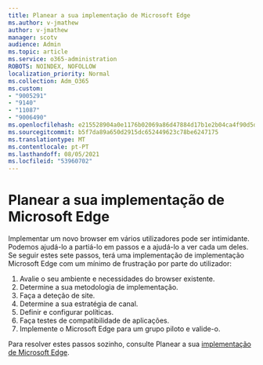```yaml
---
title: Planear a sua implementação de Microsoft Edge
ms.author: v-jmathew
author: v-jmathew
manager: scotv
audience: Admin
ms.topic: article
ms.service: o365-administration
ROBOTS: NOINDEX, NOFOLLOW
localization_priority: Normal
ms.collection: Adm_O365
ms.custom:
- "9005291"
- "9140"
- "11087"
- "9006490"
ms.openlocfilehash: e215528904a0e1176b02069a86d47884d17b1e2b04ca4f90d5deedbeb82f5dc9
ms.sourcegitcommit: b5f7da89a650d2915dc652449623c78be6247175
ms.translationtype: MT
ms.contentlocale: pt-PT
ms.lasthandoff: 08/05/2021
ms.locfileid: "53960702"
---
```

# <a name="plan-your-deployment-of-microsoft-edge"></a>Planear a sua implementação de Microsoft Edge

Implementar um novo browser em vários utilizadores pode ser intimidante. Podemos ajudá-lo a partiá-lo em passos e a ajudá-lo a ver cada um deles. Se seguir estes sete passos, terá uma implementação de implementação Microsoft Edge com um mínimo de frustração por parte do utilizador:

1. Avalie o seu ambiente e necessidades do browser existente.
2. Determine a sua metodologia de implementação.
3. Faça a deteção de site.
4. Determine a sua estratégia de canal.
5. Definir e configurar políticas.
6. Faça testes de compatibilidade de aplicações.
7. Implemente o Microsoft Edge para um grupo piloto e valide-o.

Para resolver estes passos sozinho, consulte Planear a sua [implementação de Microsoft Edge](https://go.microsoft.com/fwlink/?linkid=2129990).
